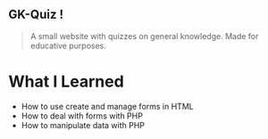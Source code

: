 ## GK-Quiz !

> A small website with quizzes on general knowledge.
> Made for educative purposes.

# What I Learned

- How to use create and manage forms in HTML
- How to deal with forms with PHP
- How to manipulate data with PHP
